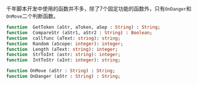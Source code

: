 <!--
 * @Author: 雪风@mud.ren
 * @Date: 2022-06-10 15:24:50
 * @LastEditTime: 2022-06-10 15:27:44
 * @LastEditors: 雪风
 * @Description: 千年函数说明
 *  https://bbs.mud.ren
-->

千年脚本开发中使用的函数并不多，除了7个固定功能的函数外，只有`OnDanger`和`OnMove`二个判断函数。

```pascal
function  GetToken (aStr, aToken, aSep : String) : String;
function  CompareStr (aStr1, aStr2 : String) : Boolean;
function  callfunc (aText: string): string;
function  Random (aScope: integer): integer;
function  Length (aText: string): integer;
function  StrToInt (astr: string): integer;
function  IntToStr (aInt: integer): string;

function OnMove (aStr : String) : String;
function OnDanger (aStr : String) : String;
```